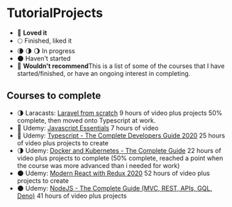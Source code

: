 # TutorialProjects

- 🌟 **Loved it**
- 🌕 Finished, liked it
- 🌘 🌗 🌖 In progress
- 🌑 Haven't started
- 🥮 **Wouldn't recommend**This is a list of some of the courses that I have started/finished, or have an ongoing interest in completing.

## Courses to complete

- 🌗 Laracasts: [Laravel from scratch](https://laracasts.com/series/laravel-6-from-scratch) 9 hours of video plus projects 50% complete, then moved onto Typescript at work.
- 🌟 Udemy: [Javascript Essentials](https://www.udemy.com/course/javascript-essentials/) 7 hours of video 
- 🌟 Udemy: [Typescript - The Complete Developers Guide 2020](https://www.udemy.com/course/typescript-the-complete-developers-guide/) 25 hours of video plus projects to create
- 🌗 Udemy: [Docker and Kubernetes - The Complete Guide](https://www.udemy.com/course/docker-and-kubernetes-the-complete-guide/) 22 hours of video plus projects to complete (50% complete, reached a point when the course was more advanced than i needed for work)
- 🌑 Udemy: [Modern React with Redux 2020](https://www.udemy.com/course/react-redux/) 52 hours of video plus projects to create
- 🌑 Udemy: [NodeJS - The Complete Guide (MVC, REST, APIs, GQL, Deno)](https://www.udemy.com/course/nodejs-the-complete-guide/) 41 hours of video plus projects
